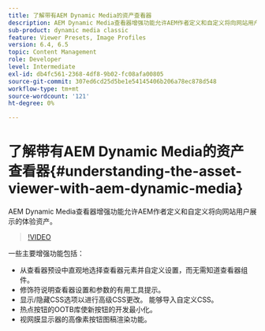 ```yaml
---
title: 了解带有AEM Dynamic Media的资产查看器
description: AEM Dynamic Media查看器增强功能允许AEM作者定义和自定义将向网站用户展示的体验资产。
sub-product: dynamic media classic
feature: Viewer Presets, Image Profiles
version: 6.4, 6.5
topic: Content Management
role: Developer
level: Intermediate
exl-id: db4fc561-2368-4df8-9b02-fc08afa00805
source-git-commit: 307ed6cd25d5be1e54145406b206a78ec878d548
workflow-type: tm+mt
source-wordcount: '121'
ht-degree: 0%

---
```


# 了解带有AEM Dynamic Media的资产查看器{#understanding-the-asset-viewer-with-aem-dynamic-media}

AEM Dynamic Media查看器增强功能允许AEM作者定义和自定义将向网站用户展示的体验资产。

>[!VIDEO](https://video.tv.adobe.com/v/17783/?quality=9&learn=on)

一些主要增强功能包括：

* 从查看器预设中直观地选择查看器元素并自定义设置，而无需知道查看器组件。
* 修饰符说明查看器设置和参数的有用工具提示。
* 显示/隐藏CSS选项以进行高级CSS更改。 能够导入自定义CSS。
* 热点按钮的OOTB库使新按钮的开发最小化。
* 视网膜显示器的高像素按钮图稿渲染功能。
